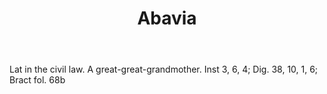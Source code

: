 ---
title: Abavia
letter: A
permalink: "/definitions/abavia.html"
body: Lat in the civil law. A great-great-grandmother. Inst 3, 6, 4; Dig. 38, 10,
  1, 6; Bract fol. 68b
published_at: '2018-07-07'
source: Black's Law Dictionary
layout: post
---